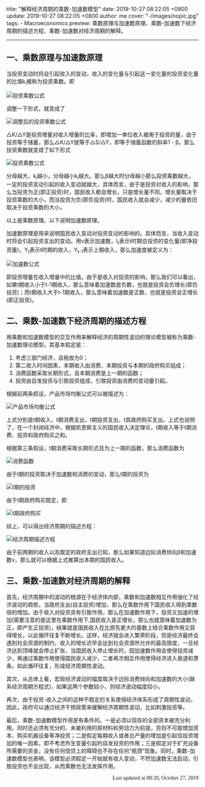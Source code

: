 title: "解释经济周期的乘数-加速数模型"
date: 2019-10-27 08:22:05 +0800
update: 2019-10-27 08:22:05 +0800
author: me
cover: "-/images/nopic.jpg"
tags:
    - Macroeconomics
preview: 乘数原理与加速数原理、乘数-加速数下经济周期的描述方程、乘数-加速数对经济周期的解释。

---

## 一、乘数原理与加速数原理

当投资变动时将会引起收入的变动，收入的变化量与引起这一变化量的投资变化量的比值k<sub>i</sub>被称为投资乘数。即

![投资乘数公式](/images/article/ma1.png)

调整一下形式，就变成了

![调整后的投资乘数公式](/images/article/ma2.png)

△K/△Y是投资增量对收入增量的比率，即增加一单位收入被用于投资的量，由于投资等于储蓄，那么△K/△Y就等于△S/△Y，即等于储蓄函数的斜率1 - β。那么投资乘数就变成了如下形式

![投资乘数公式](/images/article/ma3.png)

分母越大，k<sub>i</sub>越小，分母越小k<sub>i</sub>越大。那么β越大时分母越小那么投资乘数越大，一定的投资变动引起的收入变动就越大，具体而言，由于是投资对收入的影响，那么当投资为正(即正投资)时，国民收入都会增长，只是增长量不同，增长量取决于投资乘数的大小，而当投资为负(即负投资)时，国民收入就会减少，减少的量依旧取决于投资乘数的大小。

以上是乘数原理。以下说明加速数原理。

加速数原理是用来说明国民收入变动对投资变动的影响的。具体而言，当收入变动时将会引起投资支出的变动。用v表示加速数，I<sub>t</sub>表示t时期总投资的变化量(即净投资量)，Y<sub>t</sub>表示t时期的收入，Y<sub>t-1</sub>表示上期收入，那么加速度被定义为：

![加速数公式](/images/article/ma4.png)

即投资增量在收入增量中的比值。由于是收入对投资的影响，那么我们可以看出，如果t期收入小于t-1期收入，那么意味着加速数是负数，也就是投资会负增长(即负投资)；而t期收入大于t-1期收入，那么意味着加速数是正数，也就是投资会正增长(即正投资)。

## 二、乘数-加速数下经济周期的描述方程

用乘数和加速数模型的交互作用来解释经济的周期性波动的理论模型被称为乘数-加速数理论模型。其基本假定是：

1. 考虑三部门经济，且税收为0；
2. 第二收入时间因素，本期收入由消费、本期投资与本期的政府购买组成；
3. 消费函数采取长期形式，且本期消费是上一期的函数；
4. 投资由自发投资与引致投资组成，引致投资由消费的变动量引起。

根据前两条假设，产品市场均衡公式可以被描述为：

![产品市场均衡公式](/images/article/ma5.png)

上式分别是t期收入，t期消费支出，t期投资支出，t其政府购买支出。上式也说明了，在一个封闭经济中，根据凯恩斯主义的国民收入决定理论，t期收入等于t期消费、投资和政府购买之和。

根据第三条假设，t期消费采取长期形式且为上一期的函数，那么消费函数为

![消费函数](/images/article/ma6.png)

由于t期的投资取决于加速数和消费的变动，那么t期的投资为

![t期的投资](/images/article/ma7.png)

由于t期政府购买既定，即

![t期政府购买](/images/article/ma8.png)

综上，可以得出经济周期的描述方程：

![经济周期描述方程](/images/article/ma9.png)

由于前两期的收入以及既定的政府支出已知，那么如果知道边际消费倾向β和加速数v，那么就可以根据上式推算出本期的国民收入。

## 三、乘数-加速数对经济周期的解释

首先，经济周期中的波动的根源在于经济体内部，乘数和加速数相互作用强化了经济波动的趋势。当政府支出(自主投资)增加，那么在乘数作用下国民收入得到乘数倍的增加。由于收入对投资具有引致作用，那么在加速数作用下，投资又加速的增加(需要注意的是这里在乘数作用下,国民收入是正增长，那么也就意味着加速数为正，即产生正投资)，结果就是国民收入在比原先更大的基数上结合乘数作用又获得增长，以此循环往复不断增长。这样，经济就会进入繁荣阶段，但是经济最终会遇到社会资源的制约，收入的增长迟早会达到社会资源所允许的最高限度，一旦经济达到顶峰就会停止扩张，当国民收入停止增长时，因加速数作用会使得投资减少，再通过乘数作用使得国民收入减少，二者再次相互作用使得经济进入衰退和萧条。如此循环往复，形成经济周期性波动。

其次，从总体上看，宏观经济波动的幅度取决于边际消费倾向和加速数的大小(联系经济周期方程式)，如果这两个参数较小，则经济波动幅度较小。

再次，由于投资-收入之间的这种不稳定的关系使得经济体系形成了周期性波动，因此，政府可以通过经济干预政策来缓解经济周期性波动，比如刺激投资等。

最后，乘数-加速数模型作用是有条件的。一是必须以现存的全部资本被充分利用，同时还必须有充分的、未被利用的原材料和劳动力为前提，否则不可能增加资本、购买机器设备等净投资；二是假定每期收入或者总产量的增加是引起信投资增加的唯一因素，即不考虑外生变量引起的自发投资的作用；三是假定对于扩充设备所需要的资金，没有任何信贷上的障碍也不存在任何“瓶颈”现象。同时，乘数-加速数模型也表明，该模型必须假定一开始就有收入变动，不然加速数无法启动，引致投资也不会出现，从而乘数也无法发挥作用。

<p style="font-family:Consolas;text-align:right">Last updated at 08:20, October 27, 2019</p>